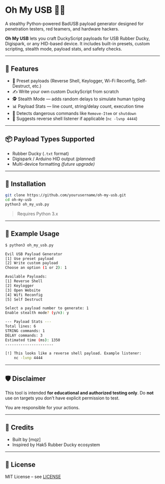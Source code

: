 # Oh My USB 🔌🦆

A stealthy Python-powered BadUSB payload generator designed for penetration testers, red teamers, and hardware hackers.

**Oh My USB** lets you craft DuckyScript payloads for USB Rubber Ducky, Digispark, or any HID-based device. It includes built-in presets, custom scripting, stealth mode, payload stats, and safety checks.

---

## 🚀 Features

* 🧠 Preset payloads (Reverse Shell, Keylogger, Wi-Fi Reconfig, Self-Destruct, etc.)
* ✍️ Write your own custom DuckyScript from scratch
* 🕵️ Stealth Mode — adds random delays to simulate human typing
* 📊 Payload Stats — line count, string/delay count, execution time
* 🔐 Detects dangerous commands like `Remove-Item` or `shutdown`
* 📡 Suggests reverse shell listener if applicable (`nc -lvnp 4444`)

---

## 📦 Payload Types Supported

* Rubber Ducky (`.txt` format)
* Digispark / Arduino HID output *(planned)*
* Multi-device formatting *(future upgrade)*

---

## 📂 Installation

```bash
git clone https://github.com/yourusername/oh-my-usb.git
cd oh-my-usb
python3 oh_my_usb.py
```

> Requires Python 3.x

---

## 📁 Example Usage

```bash
$ python3 oh_my_usb.py

Evil USB Payload Generator
[1] Use preset payload
[2] Write custom payload
Choose an option (1 or 2): 1

Available Payloads:
[1] Reverse Shell
[2] Keylogger
[3] Open Website
[4] Wifi Reconfig
[5] Self Destruct

Select a payload number to generate: 1
Enable stealth mode? (y/n): y

--- Payload Stats ---
Total lines: 6
STRING commands: 1
DELAY commands: 3
Estimated time (ms): 1350
----------------------

[!] This looks like a reverse shell payload. Example listener:
    nc -lvnp 4444
```

---

## 🛡 Disclaimer

This tool is intended **for educational and authorized testing only**.
Do **not** use on targets you don’t have explicit permission to test.

You are responsible for your actions.

---

## 🙌 Credits

* Built by \[mqz]
* Inspired by Hak5 Rubber Ducky ecosystem

---

## 📄 License

MIT License – see [LICENSE](./LICENSE)

